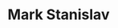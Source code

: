 ---
layout          : blocks/page-participant
title           : Mark Stanislav
type            : participant-remote
job-title       : Director of Application Security
company         : Duo
image           : https://www.rsaconference.com/writable/speakers/photo/520x520centertop/zUyqX3hxdi1ZDNwqLPp6qxITxKEw6m.jpg
linkedin        : mstanislav
twiter          : markstanislav
facebook        :
website         : https://duo.com/
email           : mstanislav@duo.com
project-leader  :
chapter-leader  :
when-day        :
status          : done
working-sessions: OwaspSAMM
---